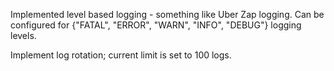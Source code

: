 Implemented level based logging - something like Uber Zap logging.
Can be configured for {"FATAL", "ERROR", "WARN", "INFO", "DEBUG"} logging levels.

Implement log rotation; current limit is set to 100 logs.
